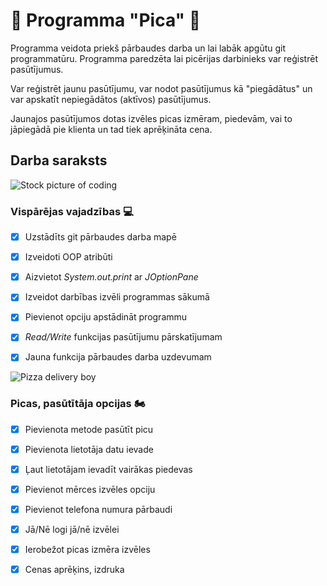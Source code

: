# :pizza: Programma "Pica" :pizza:

Programma veidota priekš pārbaudes darba un lai labāk apgūtu git programmatūru. 
Programma paredzēta lai picērijas darbinieks var reģistrēt pasūtījumus. 

Var reģistrēt jaunu pasūtījumu, var nodot pasūtījumus kā "piegādātus" un var apskatīt nepiegādātos (aktīvos) pasūtījumus.

Jaunajos pasūtījumos dotas izvēles picas izmēram, piedevām, vai to jāpiegādā pie klienta un tad tiek aprēķināta cena.


## Darba saraksts

![Stock picture of coding](https://jaxenter.com/wp-content/uploads/2015/07/shutterstock_238096621-e1437062483769.jpg)

### Vispārējas vajadzības :computer:
- [x] Uzstādīts git pārbaudes darba mapē

- [x] Izveidoti OOP atribūti

- [x] Aizvietot *System.out.print* ar *JOptionPane*

- [x] Izveidot darbības izvēli programmas sākumā

- [x] Pievienot opciju apstādināt programmu

- [x] *Read/Write* funkcijas pasūtījumu pārskatījumam

- [x] Jauna funkcija pārbaudes darba uzdevumam

![Pizza delivery boy](https://thumbs.dreamstime.com/b/teen-pizza-delivery-boy-making-ok-gesture-isolated-white-background-teen-pizza-delivery-boy-making-ok-gesture-107961743.jpg)
### Picas, pasūtītāja opcijas :motorcycle:
- [x] Pievienota metode pasūtīt picu

- [x] Pievienota lietotāja datu ievade

- [x] Ļaut lietotājam ievadīt vairākas piedevas

- [x] Pievienot mērces izvēles opciju

- [x] Pievienot telefona numura pārbaudi

- [x] Jā/Nē logi jā/nē izvēlei

- [x] Ierobežot picas izmēra izvēles

- [x] Cenas aprēķins, izdruka
